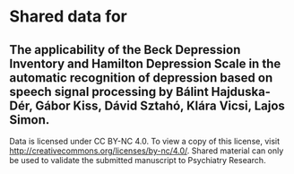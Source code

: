 # Shared data for
## The applicability of the Beck Depression Inventory and Hamilton Depression Scale in the automatic recognition of depression based on speech signal processing by Bálint Hajduska-Dér, Gábor Kiss, Dávid Sztahó, Klára Vicsi, Lajos Simon.

Data is licensed under CC BY-NC 4.0. To view a copy of this license, visit http://creativecommons.org/licenses/by-nc/4.0/. Shared material can only be used to validate the submitted manuscript to Psychiatry Research.
